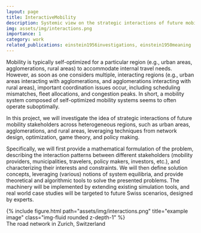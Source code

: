 ```yaml
---
layout: page
title: InteractiveMobility
description: Systemic view on the strategic interactions of future mobility offers
img: assets/img/interactions.png
importance: 1
category: work
related_publications: einstein1956investigations, einstein1950meaning
---
```


Mobility is typically self-​optimized for a particular region (e.g., urban areas, agglomerations, rural areas) to accommodate internal travel needs. However, as soon as one considers multiple, interacting regions (e.g., urban areas interacting with agglomerations, and agglomerations interacting with rural areas), important coordination issues occur, including scheduling mismatches, fleet allocations, and congestion peaks. In short, a mobility system composed of self-​optimized mobility systems seems to often operate suboptimally.

In this project, we will investigate the idea of strategic interactions of future mobility stakeholders across heterogeneous regions, such as urban areas, agglomerations, and rural areas, leveraging techniques from network design, optimization, game theory, and policy making.

Specifically, we will first provide a mathematical formulation of the problem, describing the interaction patterns between different stakeholders (mobility providers, municipalities, travelers, policy makers, investors, etc.), and characterizing their interests and constraints. We will then define solution concepts, leveraging (various) notions of system equilibria, and provide theoretical and algorithmic tools to solve the presented problems. The machinery will be implemented by extending existing simulation tools, and real world case studies will be targeted to future Swiss scenarios, designed by experts.


<div class="row justify-content-sm-center">
    <div class="col-sm-8 mt-3 mt-md-0">
        {% include figure.html path="assets/img/interactions.png" title="example image" class="img-fluid rounded z-depth-1" %}
    </div>
</div>
<div class="caption">
    The road network in Zurich, Switzerland
</div>